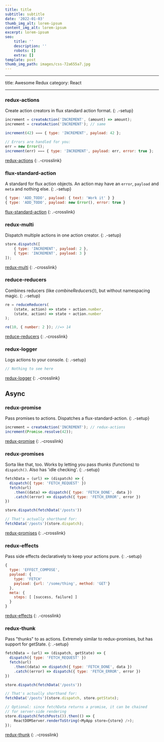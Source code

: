 ```yaml
---
title: title
subtitle: subtitle
date: '2022-01-03'
thumb_img_alt: lorem-ipsum
content_img_alt: lorem-ipsum
excerpt: lorem-ipsum
seo:
    title: ''
    description: ''
    robots: []
    extra: []
template: post
thumb_img_path: images/css-72a655a7.jpg
---
```


---

title: Awesome Redux
category: React

---

### redux-actions

Create action creators in flux standard action format.
{: .-setup}

```js
increment = createAction('INCREMENT', (amount) => amount);
increment = createAction('INCREMENT'); // same
```

```js
increment(42) === { type: 'INCREMENT', payload: 42 };
```

```js
// Errors are handled for you:
err = new Error();
increment(err) === { type: 'INCREMENT', payload: err, error: true };
```

[redux-actions](https://www.npmjs.com/package/redux-actions)
{: .-crosslink}

### flux-standard-action

A standard for flux action objects. An action may have an `error`, `payload` and `meta` and nothing else.
{: .-setup}

```js
{ type: 'ADD_TODO', payload: { text: 'Work it' } }
{ type: 'ADD_TODO', payload: new Error(), error: true }
```

[flux-standard-action](https://github.com/acdlite/flux-standard-action)
{: .-crosslink}

### redux-multi

Dispatch multiple actions in one action creator.
{: .-setup}

```js
store.dispatch([
    { type: 'INCREMENT', payload: 2 },
    { type: 'INCREMENT', payload: 3 }
]);
```

[redux-multi](https://github.com/ashaffer/redux-multi)
{: .-crosslink}

### reduce-reducers

Combines reducers (like _combineReducers()_), but without namespacing magic.
{: .-setup}

```js
re = reduceReducers(
    (state, action) => state + action.number,
    (state, action) => state + action.number
);

re(10, { number: 2 }); //=> 14
```

[reduce-reducers](https://www.npmjs.com/package/reduce-reducers)
{: .-crosslink}

### redux-logger

Logs actions to your console.
{: .-setup}

```js
// Nothing to see here
```

[redux-logger](https://github.com/evgenyrodionov/redux-logger)
{: .-crosslink}

## Async

### redux-promise

Pass promises to actions. Dispatches a flux-standard-action.
{: .-setup}

```js
increment = createAction('INCREMENT'); // redux-actions
increment(Promise.resolve(42));
```

[redux-promise](https://github.com/acdlite/redux-promise)
{: .-crosslink}

### redux-promises

Sorta like that, too. Works by letting you pass _thunks_ (functions) to `dispatch()`. Also has 'idle checking'.
{: .-setup}

```js
fetchData = (url) => (dispatch) => {
  dispatch({ type: 'FETCH_REQUEST' })
  fetch(url)
    .then((data) => dispatch({ type: 'FETCH_DONE', data })
    .catch((error) => dispatch({ type: 'FETCH_ERROR', error })
})

store.dispatch(fetchData('/posts'))
```

```js
// That's actually shorthand for:
fetchData('/posts')(store.dispatch);
```

[redux-promises](https://www.npmjs.com/package/redux-promises)
{: .-crosslink}

### redux-effects

Pass side effects declaratively to keep your actions pure.
{: .-setup}

```js
{
  type: 'EFFECT_COMPOSE',
  payload: {
    type: 'FETCH'
    payload: {url: '/some/thing', method: 'GET'}
  },
  meta: {
    steps: [ [success, failure] ]
  }
}
```

[redux-effects](https://www.npmjs.com/package/redux-effects)
{: .-crosslink}

### redux-thunk

Pass "thunks" to as actions. Extremely similar to redux-promises, but has support for getState.
{: .-setup}

```js
fetchData = (url) => (dispatch, getState) => {
  dispatch({ type: 'FETCH_REQUEST' })
  fetch(url)
    .then((data) => dispatch({ type: 'FETCH_DONE', data })
    .catch((error) => dispatch({ type: 'FETCH_ERROR', error })
})

store.dispatch(fetchData('/posts'))
```

```js
// That's actually shorthand for:
fetchData('/posts')(store.dispatch, store.getState);
```

```js
// Optional: since fetchData returns a promise, it can be chained
// for server-side rendering
store.dispatch(fetchPosts()).then(() => {
    ReactDOMServer.renderToString(<MyApp store={store} />);
});
```

[redux-thunk](https://www.npmjs.com/package/redux-thunk)
{: .-crosslink}
